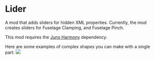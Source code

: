 # Lider
A mod that adds sliders for hidden XML properties. Currently, the mod creates sliders for Fuselage Clamping, and Fuselage Pinch.

This mod requires the [Juno Harmony](https://www.simplerockets.com/Mods/View/234638) dependency. 

Here are some examples of complex shapes you can make with a single part:
![](https://cdn.discordapp.com/attachments/899059378416652290/1069433785638191115/Lider_1.1.gif)
